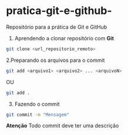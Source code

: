 # pratica-git-e-github-
Repositório para a prática de Git e GitHub

1. Aprendendo a clonar repositório com **Git**

```bash
git clone <url_repositorio_remoto>
```

2.Preparando os arquivos para o commit

```bash
git add <arquivo1> <arquivo2> ... <arquivoN>
```
OU
```bash
git add .
```

3. Fazendo o commit

```bash
git commit -m "Mensagem"
``` 
**Atenção** Todo commit deve ter uma descrição 

